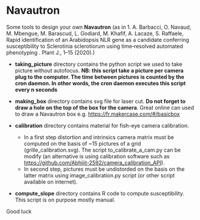 # Navautron
Some tools to design your own **Navautron**
(as in 1. A. Barbacci, O. Navaud, M. Mbengue, M. Barascud, L. Godiard, M. Khafif, A. Lacaze, S. Raffaele, 
Rapid identification of an Arabidopsis NLR gene as a candidate conferring susceptibility to Sclerotinia 
sclerotiorum using time‐resolved automated phenotyping . Plant J., 1–15 (2020).)

- **taking_picture** directory contains the python script we used to take picture without autofocus. 
 **NB: this script take a picture per camera plug to the computer. The time between pictures is counted 
 by the cron daemon. In other words, the cron daemon executes this script every n seconds**
 
 - **making_box** directory contains svg file for laser cut. **Do not forget to draw a hole on the top of the box for the camera**. 
 Great online can used to draw a Navautron box e.g. https://fr.makercase.com/#/basicbox
 
 - **calibration** directory contains material for fish-eye camera calibration. 
      - In a first step distortion and intrinsics camera matrix must be computed on the basis of ~15 pictures of a grid (grille_calibration.svg). 
 The script to_calibrate_a_cam.py can be modify (an alternative is using calibration software such as https://github.com/Abhijit-2592/camera_calibration_API). 
      - In second step, pictures must be undistorded on the basis on the latter matrix using image_calibration.py script (or other script available on internet).
  - **compute_slope** directory contains R code to compute susceptibility. This script is on purpose mostly manual.
  
  Good luck
